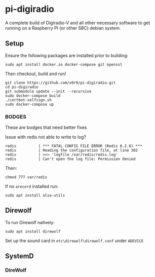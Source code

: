 # pi-digiradio

A complete build of Digiradio-V and all other necessary software to get running
 on a Raspberry PI (or other SBC) debian system. 

## Setup
Ensure the following packages are installed prior to building:

```
sudo apt install docker.io docker-compose git openssl
```

Then checkout, build and run!
```
git clone https://github.com/x0r9/pi-digiradio.git
cd pi-digiradio
git submodule update --init --recursive
sudo docker-compose build
./certbot-selfsign.sh
sudo docker-compose up
```

### BODGES
These are bodges that need better fixes

Issue with redis not able to write to log?
```
redis          | *** FATAL CONFIG FILE ERROR (Redis 6.2.6) ***
redis          | Reading the configuration file, at line 302
redis          | >>> 'logfile /var/redis/redis.log'
redis          | Can't open the log file: Permission denied 
```
Then:
```
chmod 777 var/redis
```

If no `arecord` installed run:
```
sudo apt install alsa-utils
```

## Direwolf

To run Direwolf natively:

```
sudo apt install direwolf
```

Set up the sound card in `etc\direwolf\direwolf.conf` under `ADEVICE`

## SystemD

### DireWolf

